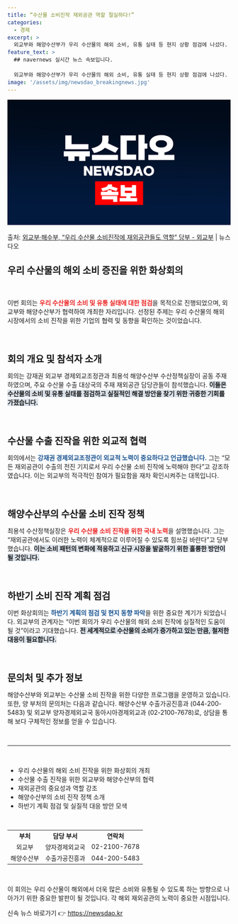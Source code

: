 ```yaml
---
title: “수산물 소비진작 재외공관 역할 절실하다!”
categories:
  - 경제
excerpt: >
  외교부와 해양수산부가 우리 수산물의 해외 소비, 유통 실태 등 현지 상황 점검에 나섰다. 지난 7일 외교부에…
feature_text: >
  ## navernews 실시간 뉴스 속보입니다.

  외교부와 해양수산부가 우리 수산물의 해외 소비, 유통 실태 등 현지 상황 점검에 나섰다. 지난 7일 외교부에…
image: '/assets/img/newsdao_breakingnews.jpg'
---
```


![뉴스다오 속보](/assets/img/newsdao_breakingnews.jpg)

<p>출처: <a href="https://newsdao.kr/1872" rel="dofollow">외교부·해수부, “우리 수산물 소비진작에 재외공관들도 역할” 당부 - 외교부</a> | 뉴스다오</p>

<h2>우리 수산물의 해외 소비 증진을 위한 화상회의</h2>

<p data-ke-size="size16">&nbsp;</p>

이번 회의는 <b><span style="color: #ee2323;">우리 수산물의 소비 및 유통 실태에 대한 점검</span></b>을 목적으로 진행되었으며, 외교부와 해양수산부가 협력하여 개최한 자리입니다. 선정된 주제는 우리 수산물의 해외 시장에서의 소비 진작을 위한 기업의 협력 및 동향을 확인하는 것이었습니다. 

<p data-ke-size="size16">&nbsp;</p>

<h2 style="margin: 30px 0 10px;">회의 개요 및 참석자 소개</h2>

회의는 강재권 외교부 경제외교조정관과 최용석 해양수산부 수산정책실장이 공동 주재하였으며, 주요 수산물 수출 대상국의 주재 재외공관 담당관들이 참석했습니다. <b><span style="background-color: #21538527;">이들은 수산물의 소비 및 유통 실태를 점검하고 실질적인 해결 방안을 찾기 위한 귀중한 기회를 가졌습니다.</span></b> 

<p data-ke-size="size16">&nbsp;</p>

<h2 style="margin: 30px 0 10px;">수산물 수출 진작을 위한 외교적 협력</h2>

회의에서는 <b><span style="color: #1a5490;">강재권 경제외교조정관이 외교적 노력이 중요하다고 언급했습니다.</span></b> 그는 “모든 재외공관이 수출의 전진 기지로서 우리 수산물 소비 진작에 노력해야 한다”고 강조하였습니다. 이는 외교부의 적극적인 참여가 필요함을 재차 확인시켜주는 대목입니다. 

<p data-ke-size="size16">&nbsp;</p>

<h2 style="margin: 30px 0 10px;">해양수산부의 수산물 소비 진작 정책</h2>

최용석 수산정책실장은 <b><span style="color: #ee2323;">우리 수산물 소비 진작을 위한 국내 노력</span></b>을 설명했습니다. 그는 “재외공관에서도 이러한 노력이 체계적으로 이루어질 수 있도록 힘쓰길 바란다”고 당부했습니다. <b><span style="background-color: #21538527;">이는 소비 패턴의 변화에 적응하고 신규 시장을 발굴하기 위한 훌륭한 방안이 될 것입니다.</span></b> 

<p data-ke-size="size16">&nbsp;</p>

<h2 style="margin: 30px 0 10px;">하반기 소비 진작 계획 점검</h2>

이번 화상회의는 <b><span style="color: #1a5490;">하반기 계획의 점검 및 현지 동향 파악</span></b>을 위한 중요한 계기가 되었습니다. 외교부의 관계자는 “이번 회의가 우리 수산물의 해외 소비 진작에 실질적인 도움이 될 것”이라고 기대했습니다. <b><span style="background-color: #21538527;">전 세계적으로 수산물의 소비가 증가하고 있는 만큼, 철저한 대응이 필요합니다.</span></b> 

<p data-ke-size="size16">&nbsp;</p>

<h2 style="margin: 30px 0 10px;">문의처 및 추가 정보</h2>

해양수산부와 외교부는 수산물 소비 진작을 위한 다양한 프로그램을 운영하고 있습니다. 또한, 양 부처의 문의처는 다음과 같습니다. 해양수산부 수출가공진흥과 (044-200-5483) 및 외교부 양자경제외교국 동아시아경제외교과 (02-2100-7678)로, 상담을 통해 보다 구체적인 정보를 얻을 수 있습니다. 

<p data-ke-size="size16">&nbsp;</p>

<hr>

<p data-ke-size="size16">&nbsp;</p>

<ul>
    <li>우리 수산물의 해외 소비 진작을 위한 화상회의 개최</li>
    <li>수산물 수출 진작을 위한 외교부와 해양수산부의 협력</li>
    <li>재외공관의 중요성과 역할 강조</li>
    <li>해양수산부의 소비 진작 정책 소개</li>
    <li>하반기 계획 점검 및 실질적 대응 방안 모색</li>
</ul>

<p data-ke-size="size16">&nbsp;</p>

<table style="width: 100%; border-collapse: collapse;">
    <tr>
        <td style="text-align: center; height: 17px;"><b>부처</b></td>
        <td style="text-align: center; height: 17px;"><b>담당 부서</b></td>
        <td style="text-align: center; height: 17px;"><b>연락처</b></td>
    </tr>
    <tr>
        <td style="text-align: center; height: 17px;">외교부</td>
        <td style="text-align: center; height: 17px;">양자경제외교국</td>
        <td style="text-align: center; height: 17px;">02-2100-7678</td>
    </tr>
    <tr>
        <td style="text-align: center; height: 17px;">해양수산부</td>
        <td style="text-align: center; height: 17px;">수출가공진흥과</td>
        <td style="text-align: center; height: 17px;">044-200-5483</td>
    </tr>
</table>

<p data-ke-size="size16">&nbsp;</p>

이 회의는 우리 수산물이 해외에서 더욱 많은 소비와 유통될 수 있도록 하는 방향으로 나아가기 위한 중요한 발판이 될 것입니다. 각 해외 재외공관의 노력이 중요한 시점입니다. 

신속 뉴스 바로가기 👉 <a href="https://newsdao.kr" rel="dofollow">https://newsdao.kr</a>


